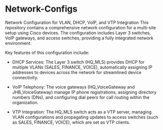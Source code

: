 # Network-Configs
Network Configuration for VLAN, DHCP, VoIP, and VTP Integration
This repository contains a comprehensive network configuration for a multi-site setup using Cisco devices. The configuration includes Layer 3 switches, VoIP gateways, and access switches, providing a fully integrated network environment. 

 Key features of this configuration include:

- DHCP Services: The Layer 3 switch (HQ_MLS) provides DHCP for multiple VLANs (SALES, FINANCE, VOICE), automatically assigning IP addresses to devices across the network for streamlined device connectivity.

- VoIP Telephony: The voice gateways (HQ_VoiceGateway and JHB_VoiceGateway) manage IP phone registrations, assigning directory numbers (DNs), and configuring dial peers for call routing within the organization.

- VTP Integration: The HQ_MLS switch acts as a VTP server, managing VLAN configurations and propagating updates to access switches (such as SALES, FINANCE, VOICE), which are set as VTP clients.
